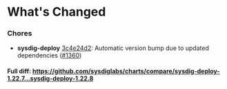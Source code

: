# What's Changed

### Chores
- **sysdig-deploy** [3c4e24d2](https://github.com/sysdiglabs/charts/commit/3c4e24d2cbc84a317d45af1ce4e48b4ed361934f): Automatic version bump due to updated dependencies ([#1360](https://github.com/sysdiglabs/charts/issues/1360))
#### Full diff: https://github.com/sysdiglabs/charts/compare/sysdig-deploy-1.22.7...sysdig-deploy-1.22.8
